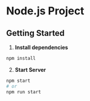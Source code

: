 # Node.js Project

## Getting Started

1. **Install dependencies**

```bash
npm install
```

2. **Start Server**

```bash
npm start
# or
npm run start
```